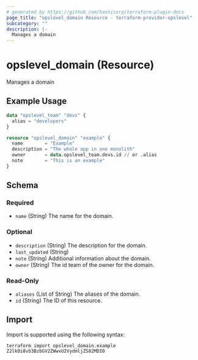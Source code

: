 ```yaml
---
# generated by https://github.com/hashicorp/terraform-plugin-docs
page_title: "opslevel_domain Resource - terraform-provider-opslevel"
subcategory: ""
description: |-
  Manages a domain
---
```


# opslevel_domain (Resource)

Manages a domain

## Example Usage

```terraform
data "opslevel_team" "devs" {
  alias = "developers"
}

resource "opslevel_domain" "example" {
  name        = "Example"
  description = "The whole app in one monolith"
  owner       = data.opslevel_team.devs.id // or .alias
  note        = "This is an example"
}
```

<!-- schema generated by tfplugindocs -->
## Schema

### Required

- `name` (String) The name for the domain.

### Optional

- `description` (String) The description for the domain.
- `last_updated` (String)
- `note` (String) Additional information about the domain.
- `owner` (String) The id team of the owner for the domain.

### Read-Only

- `aliases` (List of String) The aliases of the domain.
- `id` (String) The ID of this resource.

## Import

Import is supported using the following syntax:

```shell
terraform import opslevel_domain.example Z2lkOi8vb3BzbGV2ZWwvU2VydmljZS82MDI0
```
